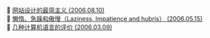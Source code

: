 ##   
🎉  [网站设计的最简主义  (2006.08.10)](https://www.ruanyifeng.com/blog/2006/08/minimalism_of_web_design.html)  
🎉  [懒惰、急躁和傲慢（Laziness, Impatience and hubris）  (2006.05.15)](https://www.ruanyifeng.com/blog/2006/05/laziness_impatience_and_hubris.html)  
🎉  [几种计算机语言的评价  (2006.03.09)](https://www.ruanyifeng.com/blog/2006/03/programming_language_evaluations.html)  
